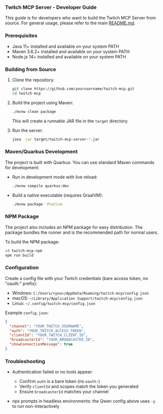 ### Twitch MCP Server - Developer Guide

This guide is for developers who want to build the Twitch MCP Server from source. For general usage, please refer to the main [README.md](README.md).

### Prerequisites
- Java 11+ installed and available on your system PATH
- Maven 3.6.2+ installed and available on your system PATH
- Node.js 14+ installed and available on your system PATH

### Building from Source

1. Clone the repository:
   ```bash
   git clone https://github.com/yourusername/twitch-mcp.git
   cd twitch-mcp
   ```

2. Build the project using Maven:
   ```bash
   ./mvnw clean package
   ```
   This will create a runnable JAR file in the `target` directory.

3. Run the server:
   ```bash
   java -jar target/twitch-mcp-server-*.jar
   ```

### Maven/Quarkus Development

The project is built with Quarkus. You can use standard Maven commands for development:

- Run in development mode with live reload:
  ```bash
  ./mvnw compile quarkus:dev
  ```

- Build a native executable (requires GraalVM):
  ```bash
  ./mvnw package -Pnative
  ```

### NPM Package

The project also includes an NPM package for easy distribution. The package bundles the runner and is the recommended path for normal users.

To build the NPM package:
```bash
cd twitch-mcp-npm
npm run build
```

### Configuration

Create a config file with your Twitch credentials (bare access token, no "oauth:" prefix):

- Windows: `C:/Users/<you>/AppData/Roaming/twitch-mcp/config.json`
- macOS: `~/Library/Application Support/twitch-mcp/config.json`
- Linux: `~/.config/twitch-mcp/config.json`

Example `config.json`:
```json
{
  "channel": "YOUR_TWITCH_USERNAME",
  "auth": "YOUR_TWITCH_ACCESS_TOKEN",  
  "clientId": "YOUR_TWITCH_CLIENT_ID",
  "broadcasterId": "YOUR_BROADCASTER_ID",
  "showConnectionMessage": true
}
```

### Troubleshooting

- Authentication failed or no tools appear:
  - Confirm `auth` is a bare token (no `oauth:`)
  - Verify `clientId` and scopes match the token you generated
  - Ensure `broadcasterId` matches your channel

- npx prompts in headless environments: the Qwen config above uses `-y` to run non-interactively
